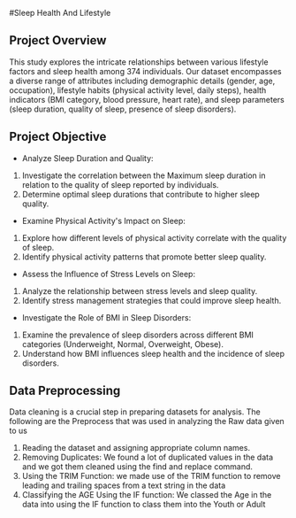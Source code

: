 #Sleep Health And Lifestyle 


## Project Overview
This study explores the intricate relationships between various lifestyle factors and sleep health among 374 individuals. Our dataset encompasses a diverse range of attributes including demographic details (gender, age, occupation), lifestyle habits (physical activity level, daily steps), health indicators (BMI category, blood pressure, heart rate), and sleep parameters (sleep duration, quality of sleep, presence of sleep disorders).


## Project Objective
-  Analyze Sleep Duration and Quality:
  1.  Investigate the correlation between the Maximum sleep duration in relation to the quality of sleep reported by individuals.
  2.  Determine optimal sleep durations that contribute to higher sleep quality.
-  Examine Physical Activity's Impact on Sleep:
  1.  Explore how different levels of physical activity correlate with the quality of sleep.
  2.  Identify physical activity patterns that promote better sleep quality.
-  Assess the Influence of Stress Levels on Sleep:
  1.  Analyze the relationship between stress levels and sleep quality.
  2.  Identify stress management strategies that could improve sleep health.
-  Investigate the Role of BMI in Sleep Disorders:
  1.  Examine the prevalence of sleep disorders across different BMI categories (Underweight, Normal, Overweight, Obese).
  2.  Understand how BMI influences sleep health and the incidence of sleep disorders.


## Data Preprocessing
Data cleaning is a crucial step in preparing datasets for analysis. The following are the Preprocess that was used in analyzing the Raw data given to us

  1.  Reading the dataset and assigning appropriate column names.
  2.  Removing Duplicates: We found a lot of  duplicated values in the data and we got them cleaned using  the find and replace command.
  3.  Using the TRIM Function: we made use of the TRIM function to remove leading and trailing spaces from a text string in the data
  4.   Classifying the AGE Using the IF function: We classed the Age in the data into using the IF function to class them into the Youth or Adult 
